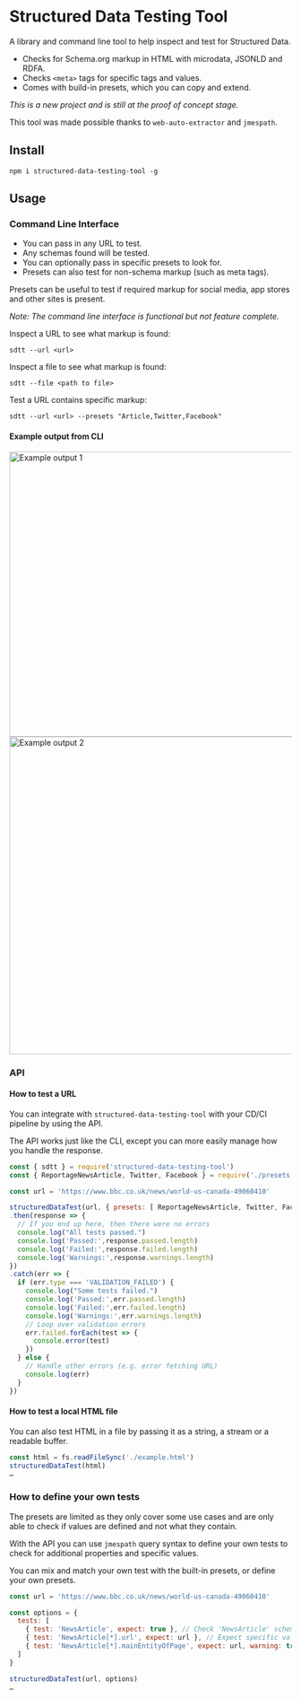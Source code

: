 # Structured Data Testing Tool

A library and command line tool to help inspect and test for Structured Data.

* Checks for Schema.org markup in HTML with microdata, JSONLD and RDFA.
* Checks `<meta>` tags for specific tags and values.
* Comes with build-in presets, which you can copy and extend.

_This is a new project and is still at the proof of concept stage._

This tool was made possible thanks to `web-auto-extractor` and `jmespath`.

## Install

    npm i structured-data-testing-tool -g

## Usage

### Command Line Interface

* You can pass in any URL to test.
* Any schemas found will be tested.
* You can optionally pass in specific presets to look for.
* Presets can also test for non-schema markup (such as meta tags).

Presets can be useful to test if required markup for social media, app stores and other sites is present.

_Note: The command line interface is functional but not feature complete._

Inspect a URL to see what markup is found:

    sdtt --url <url>

Inspect a file to see what markup is found:

    sdtt --file <path to file>

Test a URL contains specific markup:

    sdtt --url <url> --presets "Article,Twitter,Facebook"

#### Example output from CLI

<img width="508" alt="Example output 1" src="https://user-images.githubusercontent.com/595695/61585749-5cdef500-ab5b-11e9-8c07-edd82f3652b0.png">

<img width="566" alt="Example output 2" src="https://user-images.githubusercontent.com/595695/61585750-61a3a900-ab5b-11e9-9aec-a80e9b32cc63.png">

### API

#### How to test a URL

You can integrate with `structured-data-testing-tool` with your CD/CI pipeline by using the API.

The API works just like the CLI, except you can more easily manage how you handle the response.

```javascript
const { sdtt } = require('structured-data-testing-tool')
const { ReportageNewsArticle, Twitter, Facebook } = require('./presets')

const url = 'https://www.bbc.co.uk/news/world-us-canada-49060410'

structuredDataTest(url, { presets: [ ReportageNewsArticle, Twitter, Facebook ] })
.then(response => {
  // If you end up here, then there were no errors
  console.log("All tests passed.")
  console.log('Passed:',response.passed.length)
  console.log('Failed:',response.failed.length)
  console.log('Warnings:',response.warnings.length)
})
.catch(err => {
  if (err.type === 'VALIDATION_FAILED') {
    console.log("Some tests failed.")
    console.log('Passed:',err.passed.length)
    console.log('Failed:',err.failed.length)
    console.log('Warnings:',err.warnings.length)  
    // Loop over validation errors
    err.failed.forEach(test => {
      console.error(test)
    })
  } else {
    // Handle other errors (e.g. error fetching URL)
    console.log(err)
  }
})
```

#### How to test a local HTML file

You can also test HTML in a file by passing it as a string, a stream or a readable buffer.

```javascript
const html = fs.readFileSync('./example.html')
structuredDataTest(html)
…
```

### How to define your own tests

The presets are limited as they only cover some use cases and are only able to check if values are defined and not what they contain.

With the API you can use `jmespath` query syntax to define your own tests to check for additional properties and specific values.

You can mix and match your own test with the built-in presets, or define your own presets.

```javascript
const url = 'https://www.bbc.co.uk/news/world-us-canada-49060410'

const options = {
  tests: [
    { test: 'NewsArticle', expect: true }, // Check 'NewsArticle' schema exists
    { test: 'NewsArticle[*].url', expect: url }, // Expect specific value for property, fail if doesn't match
    { test: 'NewsArticle[*].mainEntityOfPage', expect: url, warning: true } // Warn but don't fail if doesn't pass
  ]
}

structuredDataTest(url, options)
…
```
